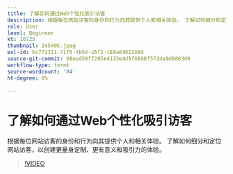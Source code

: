 ```yaml
---
title: 了解如何通过Web个性化吸引访客
description: 根据每位网站访客的身份和行为向其提供个人和相关体验。 了解如何细分和定位网站访客，以创建更量身定制、更有意义和吸引力的体验。
role: User
level: Beginner
kt: 10725
thumbnail: 345405.jpeg
exl-id: bc772311-71f5-4b54-a5f2-c88a04621965
source-git-commit: 98ead59ff285e4133e4d5f0668f5724a9d680309
workflow-type: tm+mt
source-wordcount: '84'
ht-degree: 0%

---
```


# 了解如何通过Web个性化吸引访客

根据每位网站访客的身份和行为向其提供个人和相关体验。 了解如何细分和定位网站访客，以创建更量身定制、更有意义和吸引力的体验。

>[!VIDEO](https://video.tv.adobe.com/v/345405/?quality=12&learn=on)
